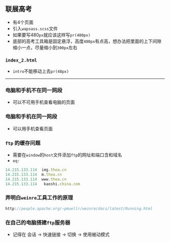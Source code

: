 ## 联展高考

- 有4个页面
- 引入`wapsass.scss`文件
- 如果要写480`px`就应该这样写`pr(480px)`
- 底部的高考工具箱是固定悬浮，高度`480px`有点高，想办法把里面的上下间隙缩小一点，尽量缩小到`300px`左右

### `index_2.html`

- `intro`不能移动上去`pr(48px)`



------

### 电脑和手机不在同一网段

- 可以不可用手机查看电脑的页面

### 电脑和手机在同一网段

- 可以用手机查看页面

 ### `ftp` 的缓存问题

- 需要在`window`的`host`文件添加`ftp`的网址和端口含和域名
- `eq:`

```js
14.215.133.114  img.thea.cn
14.215.133.114  m.thea.cn
14.215.133.114  www.thea.cn
14.215.133.114   kaoshi.china.com
```

### 弄明白`weinre`工具工作的原理

```js
http://people.apache.org/~pmuellr/weinre/docs/latest/Running.html
```

### 在自己的电脑搭建`ftp`服务器

- 记得在 会话 -> 快速链接 ->  切换 -> 使用被动模式 

